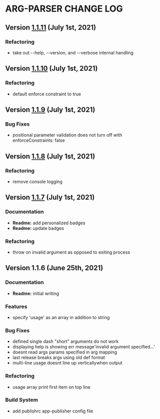 # ARG-PARSER CHANGE LOG

## Version [1.1.11](https://github.com/spmeesseman/arg-parser/compare/v1.1.10...v1.1.11) (July 1st, 2021)

### Refactoring

- take out --help, --version, and --verbose internal handling

## Version [1.1.10](https://github.com/spmeesseman/arg-parser/compare/v1.1.9...v1.1.10) (July 1st, 2021)

### Refactoring

- default enforce constraint to true

## Version [1.1.9](https://github.com/spmeesseman/arg-parser/compare/v1.1.8...v1.1.9) (July 1st, 2021)

### Bug Fixes

- positional parameter validation does not turn off with enforceConstraints: false

## Version [1.1.8](https://github.com/spmeesseman/arg-parser/compare/v1.1.7...v1.1.8) (July 1st, 2021)

### Refactoring

- remove console logging

## Version [1.1.7](https://github.com/spmeesseman/arg-parser/compare/v1.1.6...v1.1.7) (July 1st, 2021)

### Documentation

- **Readme:** add personalized badges
- **Readme:** update badges

### Refactoring

- throw on invalid argument as opposed to exiting process

## Version 1.1.6 (June 25th, 2021)

### Documentation

- **Readme:** initial writing

### Features

- specify 'usage' as an array in addition to string

### Bug Fixes

- defined single dash "short" arguments do not work
- displaying help is showing err message'invalid argument specified...'
- doesnt read args params specified in arg mapping
- last release breaks args using old def format
- multi-line usage doesnt line up verticallywhen output

### Refactoring

- usage array print first item on top line

### Build System

- add publishrc app-publisher config file
